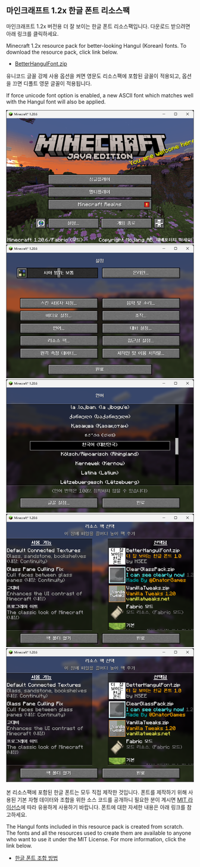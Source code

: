 ## 마인크래프트 1.2x 한글 폰트 리소스팩

마인크래프트 1.2x 버전용 더 잘 보이는 한글 폰트 리소스팩입니다.
다운로드 받으려면 아래 링크를 클릭하세요.

Minecraft 1.2x resource pack for better-looking Hangul (Korean) fonts.
To download the resource pack, click link below.

 * [BetterHangulFont.zip](https://github.com/oruur/bhf4mc/raw/master/BetterHangulFont.zip)

유니코드 글꼴 강제 사용 옵션을 켜면 영문도 리소스팩에 포함된 글꼴이 적용되고,
옵션을 끄면 디폴트 영문 글꼴이 적용됩니다.

If force unicode font option is enabled, a new ASCII font which matches well
with the Hangul font will also be applied.

![screenshot1](https://github.com/oruur/bhf4mc/blob/master/images/screenshot1.png?raw=true)
![screenshot2](https://github.com/oruur/bhf4mc/blob/master/images/screenshot2.png?raw=true)
![screenshot3](https://github.com/oruur/bhf4mc/blob/master/images/screenshot3.png?raw=true)
![screenshot4](https://github.com/oruur/bhf4mc/blob/master/images/screenshot4.png?raw=true)
![screenshot5](https://github.com/oruur/bhf4mc/blob/master/images/screenshot5.png?raw=true)

본 리소스팩에 포함된 한글 폰트는 모두 직접 제작한 것입니다. 폰트를 제작하기
위해 사용된 기본 자형 데이터와 조합을 위한 소스 코드를 공개하니 필요한 분이
계시면 [MIT 라이선스](https://github.com/oruur/bhf4mc/blob/master/LICENSE)에
따라 유용하게 사용하기 바랍니다. 폰트에 대한 자세한 내용은 아래 링크를
참고하세요.

The Hangul fonts included in this resource pack is created from scratch. The
fonts and all the resources used to create them are available to anyone who
want to use it under the MIT License. For more information, click the link
below.

 * [한글 폰트 조합 방법](https://github.com/oruur/bhf4mc/blob/master/FONTS.md)
